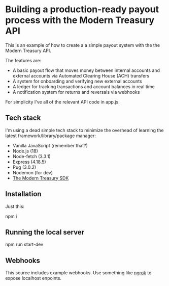# Building a production-ready payout process with the Modern Treasury API

This is an example of how to create a a simple payout system with the the Modern Treasury API.

The features are:

 - A basic payout flow that moves money between internal accounts and external accounts via Automated Clearing House (ACH) transfers  
 - A system for onboarding and verifying new external accounts
 - A ledger for tracking transactions and account balances in real time
 - A notification system for returns and reversals via webhooks

 For simplicity I've all of the relevant API code in app.js.

## Tech stack
I'm using a dead simple tech stack to minimize the overhead of learning the latest framework/library/package manager:

 - Vanilla JavaScript (remember that?)
 - Node.js (18)
 - Node-fetch (3.3.1)
 - Express (4.18.5)
 - Pug (3.0.2)
 - Nodemon (for dev)
 - [The Modern Treasury SDK](https://github.com/Modern-Treasury/modern-treasury-node)

## Installation

Just this:

  npm i

## Running the local server

  npm run start-dev

## Webhooks

This source includes example webhooks. Use something like [ngrok](https://dashboard.ngrok.com/get-started/setup_) to expose localhost enpoints.
